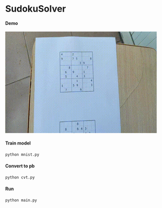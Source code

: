 # SudokuSolver

#### Demo

![](demo.gif)

#### Train model

```bash
python mnist.py
```

#### Convert to pb

```bash
python cvt.py
```


#### Run
```bash
python main.py
```

